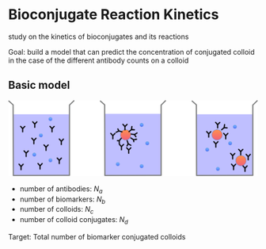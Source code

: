 # Bioconjugate Reaction Kinetics

study on the kinetics of bioconjugates and its reactions

Goal: build a model that can predict the concentration of conjugated colloid in the case of the different antibody counts on a colloid

## Basic model

![conjugate](1-ideas/conjugate.png)

- number of antibodies: $N_a$
- number of biomarkers: $N_b$
- number of colloids: $N_c$
- number of colloid conjugates: $N_d$

Target: Total number of biomarker conjugated colloids
